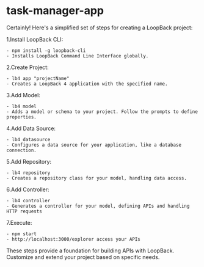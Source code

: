 # task-manager-app

Certainly! Here's a simplified set of steps for creating a LoopBack project:

1.Install LoopBack CLI:

    - npm install -g loopback-cli
    - Installs LoopBack Command Line Interface globally.

2.Create Project:

	- lb4 app "projectName"
	- Creates a LoopBack 4 application with the specified name.

3.Add Model:

	- lb4 model
	- Adds a model or schema to your project. Follow the prompts to define properties.

4.Add Data Source:

	- lb4 datasource
	- Configures a data source for your application, like a database connection.

5.Add Repository:

	- lb4 repository
	- Creates a repository class for your model, handling data access.

6.Add Controller:

	- lb4 controller
	- Generates a controller for your model, defining APIs and handling HTTP requests

7.Execute:

	- npm start
	- http://localhost:3000/explorer access your APIs

These steps provide a foundation for building APIs with LoopBack. Customize and extend your project based on specific needs.


